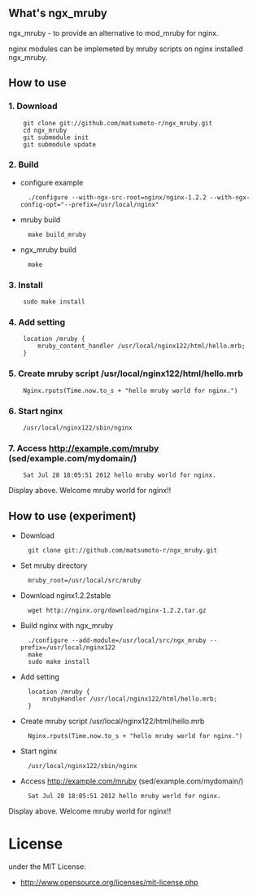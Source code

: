 ## What's ngx_mruby
ngx_mruby - to provide an alternative to mod_mruby for nginx.

nginx modules can be implemeted by mruby scripts on nginx installed ngx_mruby.

## How to use

### 1. Download

        git clone git://github.com/matsumoto-r/ngx_mruby.git
        cd ngx_mruby
        git submodule init
        git submodule update

### 2. Build
* configure example

        ./configure --with-ngx-src-root=nginx/nginx-1.2.2 --with-ngx-config-opt="--prefix=/usr/local/nginx"

* mruby build

        make build_mruby

* ngx_mruby build

        make


### 3. Install

        sudo make install

### 4. Add setting

        location /mruby {
            mruby_content_handler /usr/local/nginx122/html/hello.mrb;
        }

### 5. Create mruby script /usr/local/nginx122/html/hello.mrb

        Nginx.rputs(Time.now.to_s + "hello mruby world for nginx.")

### 6. Start nginx

        /usr/local/nginx122/sbin/nginx

### 7. Access http://example.com/mruby (sed/example.com/mydomain/)

        Sat Jul 28 18:05:51 2012 hello mruby world for nginx.

Display above. Welcome mruby world for nginx!!



## How to use (experiment)
* Download

        git clone git://github.com/matsumoto-r/ngx_mruby.git

* Set mruby directory

        mruby_root=/usr/local/src/mruby

* Download nginx1.2.2stable

        wget http://nginx.org/download/nginx-1.2.2.tar.gz

* Build nginx with ngx_mruby

        ./configure --add-module=/usr/local/src/ngx_mruby --prefix=/usr/local/nginx122
        make
        sudo make install

* Add setting

        location /mruby {
            mrubyHandler /usr/local/nginx122/html/hello.mrb;
        }

* Create mruby script /usr/local/nginx122/html/hello.mrb

        Nginx.rputs(Time.now.to_s + "hello mruby world for nginx.")

* Start nginx

        /usr/local/nginx122/sbin/nginx

* Access http://example.com/mruby (sed/example.com/mydomain/)

        Sat Jul 28 18:05:51 2012 hello mruby world for nginx.

Display above. Welcome mruby world for nginx!!


# License
under the MIT License:

* http://www.opensource.org/licenses/mit-license.php


